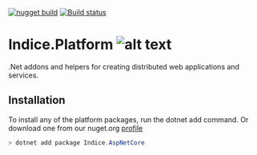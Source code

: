 [![nugget build](https://github.com/indice-co/Indice.Platform/actions/workflows/publish_to_nuget.yml/badge.svg)](https://github.com/indice-co/Indice.Platform/actions/workflows/publish_to_nuget.yml)
[![Build status](https://ci.appveyor.com/api/projects/status/xku1y5ndxccw3vs6?svg=true)](https://ci.appveyor.com/project/cleftheris/indice-aspnet)

# Indice.Platform ![alt text](icon/icon-64.png "Indice logo")
.Net addons and helpers for creating distributed web applications and services.

## Installation

To install any of the platform packages, run the dotnet add command. Or download one from our nuget.org [profile](https://www.nuget.org/profiles/indice)

```powershell
> dotnet add package Indice.AspNetCore
```
